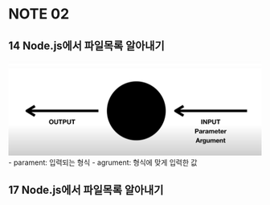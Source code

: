 # NOTE 02

## 14 Node.js에서 파일목록 알아내기
<img src = "img\node.js-1.png"  alt = "1">
- parament: 입력되는 형식
- agrument: 형식에 맞게 입력한 값

## 17 Node.js에서 파일목록 알아내기